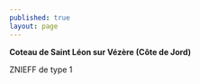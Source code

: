 ```yaml
---
published: true
layout: page
---
```



**Coteau de Saint Léon sur Vézère (Côte de Jord)**

ZNIEFF de type 1
